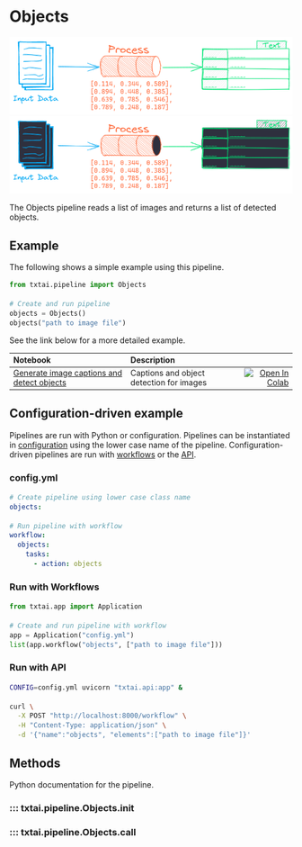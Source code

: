 # Objects

![pipeline](../../images/pipeline.png#only-light)
![pipeline](../../images/pipeline-dark.png#only-dark)

The Objects pipeline reads a list of images and returns a list of detected objects.

## Example

The following shows a simple example using this pipeline.

```python
from txtai.pipeline import Objects

# Create and run pipeline
objects = Objects()
objects("path to image file")
```

See the link below for a more detailed example.

| Notebook  | Description  |       |
|:----------|:-------------|------:|
| [Generate image captions and detect objects](https://github.com/neuml/txtai/blob/master/examples/25_Generate_image_captions_and_detect_objects.ipynb) | Captions and object detection for images | [![Open In Colab](https://colab.research.google.com/assets/colab-badge.svg)](https://colab.research.google.com/github/neuml/txtai/blob/master/examples/25_Generate_image_captions_and_detect_objects.ipynb) |

## Configuration-driven example

Pipelines are run with Python or configuration. Pipelines can be instantiated in [configuration](../../../api/configuration/#pipeline) using the lower case name of the pipeline. Configuration-driven pipelines are run with [workflows](../../../workflow/#configuration-driven-example) or the [API](../../../api#local-instance).

### config.yml
```yaml
# Create pipeline using lower case class name
objects:

# Run pipeline with workflow
workflow:
  objects:
    tasks:
      - action: objects
```

### Run with Workflows

```python
from txtai.app import Application

# Create and run pipeline with workflow
app = Application("config.yml")
list(app.workflow("objects", ["path to image file"]))
```

### Run with API

```bash
CONFIG=config.yml uvicorn "txtai.api:app" &

curl \
  -X POST "http://localhost:8000/workflow" \
  -H "Content-Type: application/json" \
  -d '{"name":"objects", "elements":["path to image file"]}'
```

## Methods

Python documentation for the pipeline.

### ::: txtai.pipeline.Objects.__init__
### ::: txtai.pipeline.Objects.__call__
